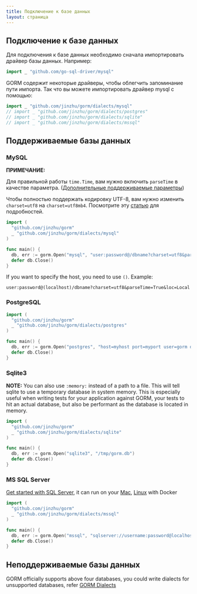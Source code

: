 ```yaml
---
title: Подключение к базе данных
layout: страница
---
```


## Подключение к базе данных

Для подключения к базе данных необходимо сначала импортировать драйвер базы данных. Например:

```go
import _ "github.com/go-sql-driver/mysql"
```

GORM содержит некоторые драйверы, чтобы облегчить запоминание пути импорта. Так что вы можете импортировать драйвер mysql с помощью:

```go
import _ "github.com/jinzhu/gorm/dialects/mysql"
// import _ "github.com/jinzhu/gorm/dialects/postgres"
// import _ "github.com/jinzhu/gorm/dialects/sqlite"
// import _ "github.com/jinzhu/gorm/dialects/mssql"
```

## Поддерживаемые базы данных

### MySQL

**ПРИМЕЧАНИЕ:**

Для правильной работы `time.Time`, вам нужно включить `parseTime` в качестве параметра. ([Дополнительные поддерживаемые параметры](https://github.com/go-sql-driver/mysql#parameters))

Чтобы полностью поддержать кодировку UTF-8, вам нужно изменить `charset=utf8` на `charset=utf8mb4`. Посмотрите эту [статью](https://mathiasbynens.be/notes/mysql-utf8mb4) для подробностей.

```go
import (
  "github.com/jinzhu/gorm"
  _ "github.com/jinzhu/gorm/dialects/mysql"
)

func main() {
  db, err := gorm.Open("mysql", "user:password@/dbname?charset=utf8&parseTime=True&loc=Local")
  defer db.Close()
}
```

If you want to specify the host, you need to use `()`. Example:

    user:password@(localhost)/dbname?charset=utf8&parseTime=True&loc=Local
    

### PostgreSQL

```go
import (
  "github.com/jinzhu/gorm"
  _ "github.com/jinzhu/gorm/dialects/postgres"
)

func main() {
  db, err := gorm.Open("postgres", "host=myhost port=myport user=gorm dbname=gorm password=mypassword")
  defer db.Close()
}
```

### Sqlite3

**NOTE:** You can also use `:memory:` instead of a path to a file. This will tell sqlite to use a temporary database in system memory. This is especially useful when writing tests for your application against GORM, your tests to hit an actual database, but also be performant as the database is located in memory.

```go
import (
  "github.com/jinzhu/gorm"
  _ "github.com/jinzhu/gorm/dialects/sqlite"
)

func main() {
  db, err := gorm.Open("sqlite3", "/tmp/gorm.db")
  defer db.Close()
}
```

### MS SQL Server

[Get started with SQL Server](https://www.microsoft.com/en-us/sql-server/developer-get-started/go), it can run on your [Mac](https://sqlchoice.azurewebsites.net/en-us/sql-server/developer-get-started/go/mac/), [Linux](https://sqlchoice.azurewebsites.net/en-us/sql-server/developer-get-started/go/ubuntu/) with Docker

```go
import (
  "github.com/jinzhu/gorm"
  _ "github.com/jinzhu/gorm/dialects/mssql"
)

func main() {
  db, err := gorm.Open("mssql", "sqlserver://username:password@localhost:1433?database=dbname")
  defer db.Close()
}
```

## Неподдерживаемые базы данных

GORM officially supports above four databases, you could write dialects for unsupported databases, refer [GORM Dialects](/docs/dialects.html)